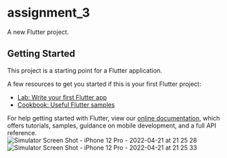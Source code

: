 # assignment_3

A new Flutter project.

## Getting Started

This project is a starting point for a Flutter application.

A few resources to get you started if this is your first Flutter project:

- [Lab: Write your first Flutter app](https://flutter.dev/docs/get-started/codelab)
- [Cookbook: Useful Flutter samples](https://flutter.dev/docs/cookbook)

For help getting started with Flutter, view our
[online documentation](https://flutter.dev/docs), which offers tutorials,
samples, guidance on mobile development, and a full API reference.
![Simulator Screen Shot - iPhone 12 Pro - 2022-04-21 at 21 25 28](https://user-images.githubusercontent.com/100778240/164533627-c18372c4-7268-487e-8ffb-3fe250e6f544.png)
![Simulator Screen Shot - iPhone 12 Pro - 2022-04-21 at 21 25 33](https://user-images.githubusercontent.com/100778240/164533635-705ea0ba-998e-42ca-bf9d-d50e591331fc.png)

